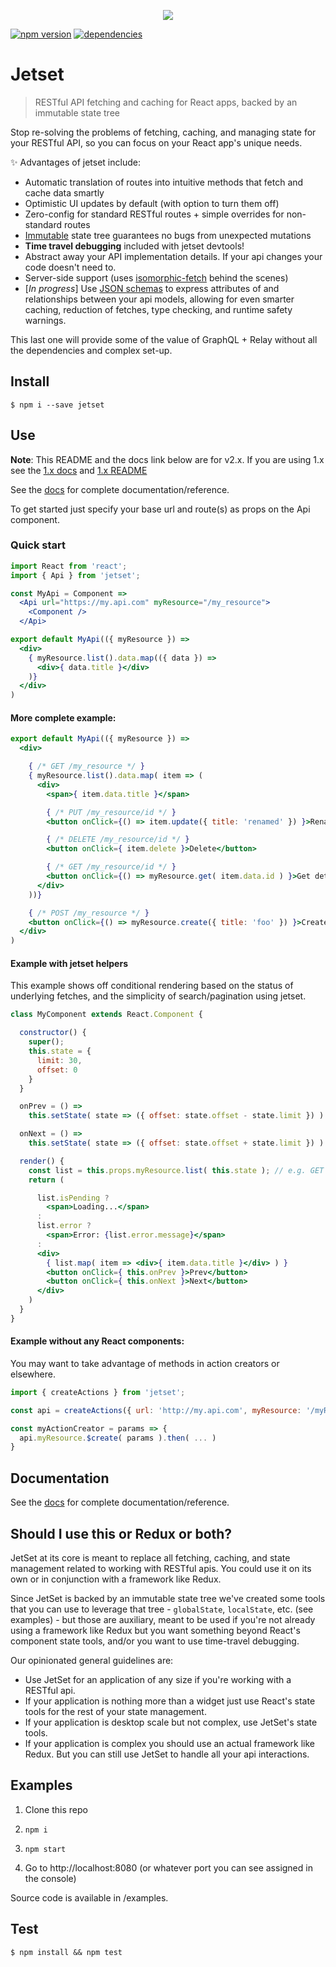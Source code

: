 <p align="center">
  <a href="https://github.com/DigitalGlobe/jetset"><img src="https://cdn.rawgit.com/DigitalGlobe/jetset/074ede86/examples/public/jetset.png?raw=true" /></a>
</p>

[![npm version](https://badge.fury.io/js/jetset.svg)](https://badge.fury.io/js/jetset)
[![dependencies](https://david-dm.org/DigitalGlobe/jetset.svg)](https://david-dm.org/DigitalGlobe/jetset.svg)

# Jetset
> RESTful API fetching and caching for React apps, backed by an immutable state tree

Stop re-solving the problems of fetching, caching, and managing state for your
RESTful API, so you can focus on your React app's unique needs.

:sparkles: Advantages of jetset include:

* Automatic translation of routes into intuitive methods that fetch and cache data smartly
* Optimistic UI updates by default (with option to turn them off)
* Zero-config for standard RESTful routes + simple overrides for
  non-standard routes
* [Immutable](https://github.com/facebook/immutable-js/) state tree guarantees no bugs from unexpected mutations
* **Time travel debugging** included with jetset devtools!
* Abstract away your API implementation details. If your api changes your code
  doesn't need to.
* Server-side support (uses [isomorphic-fetch](https://github.com/matthew-andrews/isomorphic-fetch<Paste>) behind the scenes)
* [*In progress*] Use [JSON schemas](http://json-schema.org/) to express
  attributes of and relationships between your api models, allowing for even smarter
  caching, reduction of fetches, type checking, and runtime safety warnings.

This last one will provide some of the value of GraphQL + Relay without all the dependencies and complex set-up.

## Install

```
$ npm i --save jetset
```

## Use

**Note**: This README and the docs link below are for v2.x. If you are using 1.x see the [1.x docs](https://github.com/DigitalGlobe/jetset/blob/v1.2.0/docs/index.md) and [1.x README](https://github.com/DigitalGlobe/jetset/blob/v1.2.0/README.md)

See the [docs](docs/index.md) for complete documentation/reference.

To get started just specify your base url and route(s) as props on the Api component.

### Quick start

```jsx
import React from 'react';
import { Api } from 'jetset';

const MyApi = Component =>
  <Api url="https://my.api.com" myResource="/my_resource">
    <Component />
  </Api>

export default MyApi(({ myResource }) =>
  <div>
    { myResource.list().data.map(({ data }) =>
      <div>{ data.title }</div>
    )}
  </div>
)
```

#### More complete example:

```jsx
export default MyApi(({ myResource }) =>
  <div>

    { /* GET /my_resource */ }
    { myResource.list().data.map( item => (
      <div>
        <span>{ item.data.title }</span>

        { /* PUT /my_resource/id */ }
        <button onClick={() => item.update({ title: 'renamed' }) }>Rename</button>

        { /* DELETE /my_resource/id */ }
        <button onClick={ item.delete }>Delete</button>

        { /* GET /my_resource/id */ }
        <button onClick={() => myResource.get( item.data.id ) }>Get detail</button>
      </div>
    ))}

    { /* POST /my_resource */ }
    <button onClick={() => myResource.create({ title: 'foo' }) }>Create new item</button>
  </div>
)
```
#### Example with jetset helpers

This example shows off conditional rendering based on the status of underlying fetches, and the simplicity of search/pagination using jetset.

```jsx
class MyComponent extends React.Component {

  constructor() {
    super();
    this.state = {
      limit: 30,
      offset: 0
    }
  }

  onPrev = () =>
    this.setState( state => ({ offset: state.offset - state.limit }) )

  onNext = () =>
    this.setState( state => ({ offset: state.offset + state.limit }) )

  render() {
    const list = this.props.myResource.list( this.state ); // e.g. GET /my_resource?limit=30&offset=0 (cached)
    return (

      list.isPending ?
        <span>Loading...</span>
      :
      list.error ?
        <span>Error: {list.error.message}</span>
      :
      <div>
        { list.map( item => <div>{ item.data.title }</div> ) }
        <button onClick={ this.onPrev }>Prev</button>
        <button onClick={ this.onNext }>Next</button>
      </div>
    )
  }
}
```

#### Example without any React components:

You may want to take advantage of methods in action creators or elsewhere.

```javascript
import { createActions } from 'jetset';

const api = createActions({ url: 'http://my.api.com', myResource: '/myResource' });

const myActionCreator = params => {
  api.myResource.$create( params ).then( ... )
}
```


## Documentation

See the [docs](docs/index.md) for complete documentation/reference.

## Should I use this or Redux or both?

JetSet at its core is meant to replace all fetching, caching, and state management related to working with RESTful apis. You could use it on its own or in conjunction with a framework like Redux.

Since JetSet is backed by an immutable state tree we've created some tools that you can use to leverage that tree - `globalState`, `localState`, etc. (see examples) - but those are auxiliary, meant to be used if you're not already using a framework like Redux but you want something beyond React's component state tools, and/or you want to use time-travel debugging.

Our opinionated general guidelines are:

- Use JetSet for an application of any size if you're working with a RESTful api.
- If your application is nothing more than a widget just use React's state tools for the rest of your state management.
- If your application is desktop scale but not complex, use JetSet's state tools.
- If your application is complex you should use an actual framework like Redux. But you can still use JetSet to handle all your api interactions.

## Examples

1. Clone this repo

1. `npm i`

1. `npm start`

1. Go to http://localhost:8080 (or whatever port you can see assigned in the console)

Source code is available in /examples.

## Test

```
$ npm install && npm test
```

